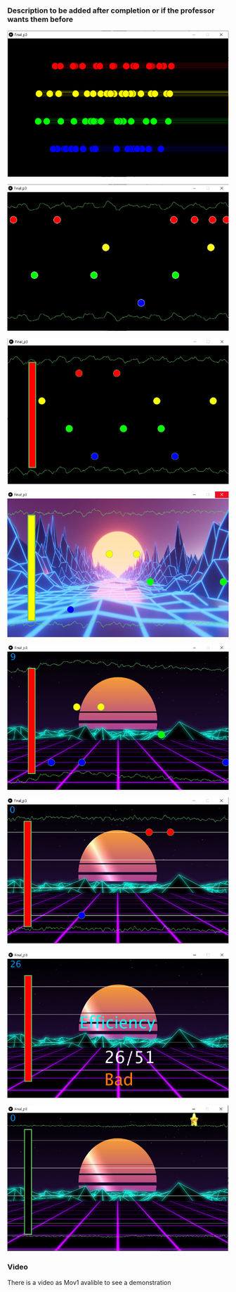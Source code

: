 ### Description to be added after completion or if the professor wants them before

![](pic1.png)

![](pic2.png)

![](pic3.png)

![](pic4.png)

![](pic5.png)

![](pic6.png)

![](pic7.png)

![](pic8.png)

### Video

There is a video as Mov1 avalible to see a demonstration
